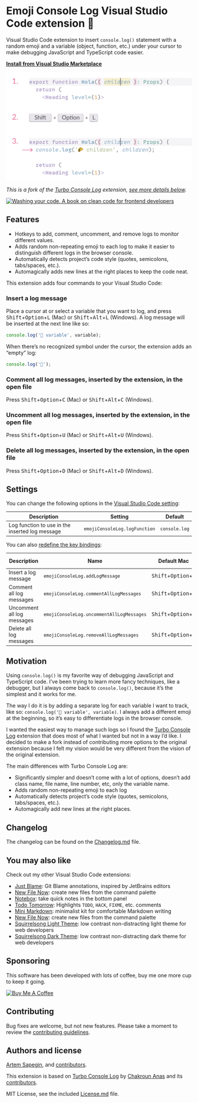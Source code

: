 # Emoji Console Log Visual Studio Code extension 🦆

Visual Studio Code extension to insert `console.log()` statement with a random emoji and a variable (object, function, etc.) under your cursor to make debugging JavaScript and TypeScript code easier.

**[Install from Visual Studio Marketplace](https://marketplace.visualstudio.com/items?itemName=sapegin.emoji-console-log)**

![Emoji Console Log Visual Studio Code extension](./screenshots/emoji-console-log.png)

_This is a fork of the [Turbo Console Log](https://www.turboconsolelog.io) extension, [see more details below](#motivation)._

[![Washing your code. A book on clean code for frontend developers](https://sapegin.me/images/washing-code-github.jpg)](https://sapegin.me/book/)

## Features

- Hotkeys to add, comment, uncomment, and remove logs to monitor different values.
- Adds random non-repeating emoji to each log to make it easier to distinguish different logs in the browser console.
- Automatically detects project’s code style (quotes, semicolons, tabs/spaces, etc.).
- Automagically adds new lines at the right places to keep the code neat.

This extension adds four commands to your Visual Studio Code:

### Insert a log message

Place a cursor at or select a variable that you want to log, and press <kbd>Shift</kbd>+<kbd>Option</kbd>+<kbd>L</kbd> (Mac) or <kbd>Shift</kbd>+<kbd>Alt</kbd>+<kbd>L</kbd> (Windows). A log message will be inserted at the next line like so:

```js
console.log('🦆 variable', variable);
```

When there’s no recognized symbol under the cursor, the extension adds an “empty” log:

```js
console.log('🦊');
```

### Comment all log messages, inserted by the extension, in the open file

Press <kbd>Shift</kbd>+<kbd>Option</kbd>+<kbd>C</kbd> (Mac) or <kbd>Shift</kbd>+<kbd>Alt</kbd>+<kbd>C</kbd> (Windows).

### Uncomment all log messages, inserted by the extension, in the open file

Press <kbd>Shift</kbd>+<kbd>Option</kbd>+<kbd>U</kbd> (Mac) or <kbd>Shift</kbd>+<kbd>Alt</kbd>+<kbd>U</kbd> (Windows).

### Delete all log messages, inserted by the extension, in the open file

Press <kbd>Shift</kbd>+<kbd>Option</kbd>+<kbd>D</kbd> (Mac) or <kbd>Shift</kbd>+<kbd>Alt</kbd>+<kbd>D</kbd> (Windows).

## Settings

You can change the following options in the [Visual Studio Code setting](https://code.visualstudio.com/docs/getstarted/settings):

| Description | Setting | Default |
| --- | --- | --- |
| Log function to use in the inserted log message | `emojiConsoleLog.logFunction` | `console.log` |

You can also [redefine the key bindings](https://code.visualstudio.com/docs/getstarted/keybindings):

| Description | Name | Default Mac | Default Windows |
| --- | --- | --- | --- |
| Insert a log message | `emojiConsoleLog.addLogMessage` | <kbd>Shift</kbd>+<kbd>Option</kbd>+<kbd>L</kbd> | <kbd>Shift</kbd>+<kbd>Alt</kbd>+<kbd>L</kbd> |
| Comment all log messages | `emojiConsoleLog.commentAllLogMessages` | <kbd>Shift</kbd>+<kbd>Option</kbd>+<kbd>C</kbd> | <kbd>Shift</kbd>+<kbd>Alt</kbd>+<kbd>C</kbd> |
| Uncomment all log messages | `emojiConsoleLog.uncommentAllLogMessages` | <kbd>Shift</kbd>+<kbd>Option</kbd>+<kbd>U</kbd> | <kbd>Shift</kbd>+<kbd>Alt</kbd>+<kbd>U</kbd> |
| Delete all log messages | `emojiConsoleLog.removeAllLogMessages` | <kbd>Shift</kbd>+<kbd>Option</kbd>+<kbd>D</kbd> | <kbd>Shift</kbd>+<kbd>Alt</kbd>+<kbd>D</kbd> |

## Motivation

Using `console.log()` is my favorite way of debugging JavaScript and TypeScript code. I’ve been trying to learn more fancy techniques, like a debugger, but I always come back to `console.log()`, because it’s the simplest and it works for me.

The way I do it is by adding a separate log for each variable I want to track, like so: `console.log('🍕 variable', variable)`. I always add a different emoji at the beginning, so it’s easy to differentiate logs in the browser console.

I wanted the easiest way to manage such logs so I found the [Turbo Console Log](https://www.turboconsolelog.io) extension that does most of what I wanted but not in a way I’d like. I decided to make a fork instead of contributing more options to the original extension because I felt my vision would be very different from the vision of the original extension.

The main differences with Turbo Console Log are:

- Significantly simpler and doesn’t come with a lot of options, doesn’t add class name, file name, line number, etc, only the variable name.
- Adds random non-repeating emoji to each log
- Automatically detects project’s code style (quotes, semicolons, tabs/spaces, etc.).
- Automagically add new lines at the right places.

## Changelog

The changelog can be found on the [Changelog.md](./Changelog.md) file.

## You may also like

Check out my other Visual Studio Code extensions:

- [Just Blame](https://marketplace.visualstudio.com/items?itemName=sapegin.just-blame): Git Blame annotations, inspired by JetBrains editors
- [New File Now](https://marketplace.visualstudio.com/items?itemName=sapegin.new-file-now): create new files from the command palette
- [Notebox](https://marketplace.visualstudio.com/items?itemName=sapegin.notebox): take quick notes in the bottom panel
- [Todo Tomorrow](https://marketplace.visualstudio.com/items?itemName=sapegin.todo-tomorrow): Highlights `TODO`, `HACK`, `FIXME`, etc. comments
- [Mini Markdown](https://marketplace.visualstudio.com/items?itemName=sapegin.mini-markdown): minimalist kit for comfortable Markdown writing
- [New File Now](https://marketplace.visualstudio.com/items?itemName=sapegin.new-file-now): create new files from the command palette
- [Squirrelsong Light Theme](https://marketplace.visualstudio.com/items?itemName=sapegin.Theme-SquirrelsongLight): low contrast non-distracting light theme for web developers
- [Squirrelsong Dark Theme](https://marketplace.visualstudio.com/items?itemName=sapegin.Theme-SquirrelsongDark): low contrast non-distracting dark theme for web developers

## Sponsoring

This software has been developed with lots of coffee, buy me one more cup to keep it going.

<a href="https://www.buymeacoffee.com/sapegin" target="_blank"><img src="https://cdn.buymeacoffee.com/buttons/lato-orange.png" alt="Buy Me A Coffee" height="51" width="217"></a>

## Contributing

Bug fixes are welcome, but not new features. Please take a moment to review the [contributing guidelines](Contributing.md).

## Authors and license

[Artem Sapegin](https://sapegin.me), and [contributors](https://github.com/sapegin/emoji-console-log/graphs/contributors).

This extension is based on [Turbo Console Log](https://github.com/Chakroun-Anas/turbo-console-log) by [ Chakroun Anas](https://github.com/Chakroun-Anas) and its [contributors](https://github.com/Chakroun-Anas/turbo-console-log/graphs/contributors).

MIT License, see the included [License.md](License.md) file.
